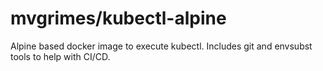 # mvgrimes/kubectl-alpine

Alpine based docker image to execute kubectl. Includes git and envsubst tools
to help with CI/CD.
